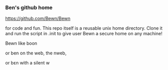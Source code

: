 ### Ben's github home
https://github.com/Bewn/Bewn

for code and fun. This repo itself is a reusable unix home directory.
Clone it and run the script in .init to give user Bewn a secure home on any machine!

Bewn like boon 

or ben on the web, the nweb,

or bεn with a silent w

<!--
**Bewn/Bewn** is a ✨ _special_ ✨ repository because its `README.md` (this file) appears on your GitHub profile.

Here are some ideas to get you started:

- 🔭 I’m currently working on ...
- 🌱 I’m currently learning ...
- 👯 I’m looking to collaborate on ...
- 🤔 I’m looking for help with ...
- 💬 Ask me about ...
- 📫 How to reach me: ...
- 😄 Pronouns: ...
- ⚡ Fun fact: ...
-->
